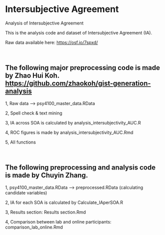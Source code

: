 # Intersubjective Agreement

Analysis of Intersubjective Agreement

This is the analysis code and dataset of Intersubjective Agreement (IA).

Raw data available here: https://osf.io/7spxd/

<br/>

## The following major preprocessing code is made by Zhao Hui Koh. https://github.com/zhaokoh/gist-generation-analysis

1, Raw data --> psy4100_master_data.RData

2, Spell check & text mining

3, IA across SOA is calculated by analysis_intersubjectivity_AUC.R

4, ROC figures is made by analysis_intersubjectivity_AUC.Rmd

5, All functions

<br/>

## The following preprocessing and analysis code is made by Chuyin Zhang.

1, psy4100_master_data.RData --> preprocessed.RData (calculating candidate variables)

2, IA for each SOA is calculated by Calculate_IAperSOA.R

3, Results section: Results section.Rmd

4, Comparison between lab and online participants: comparison_lab_online.Rmd
